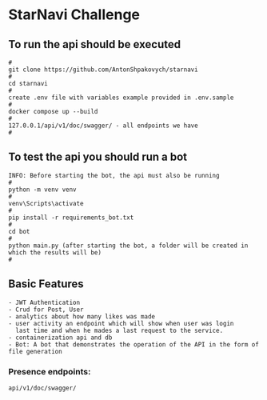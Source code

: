 # StarNavi Challenge



## To run the api should be executed
```shell
#
git clone https://github.com/AntonShpakovych/starnavi
#
cd starnavi
#
create .env file with variables example provided in .env.sample
#
docker compose up --build
#
127.0.0.1/api/v1/doc/swagger/ - all endpoints we have
#
```
## To test the api you should run a bot
```shell
INFO: Before starting the bot, the api must also be running
#
python -m venv venv
#
venv\Scripts\activate
#
pip install -r requirements_bot.txt
#
cd bot
#
python main.py (after starting the bot, a folder will be created in which the results will be)
#
```
## Basic Features
    - JWT Authentication
    - Crud for Post, User
    - analytics about how many likes was made
    - user activity an endpoint which will show when user was login
      last time and when he mades a last request to the service.
    - containerization api and db
    - Bot: A bot that demonstrates the operation of the API in the form of file generation


### Presence endpoints:
    api/v1/doc/swagger/
